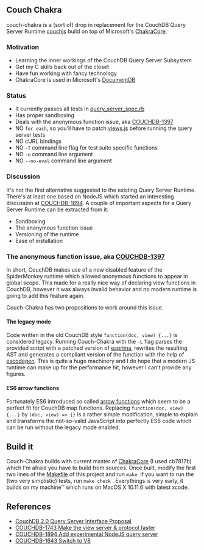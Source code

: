 Couch Chakra
------------

couch-chakra is a (sort of) drop in replacement for the CouchDB Query Server 
Runtime [couchjs](https://github.com/apache/couchdb-couch/tree/master/priv/couch_js) 
build on top of Microsoft's [ChakraCore](https://github.com/Microsoft/ChakraCore).

### Motivation

- Learning the inner workings of the CouchDB Query Server Subsystem
- Get my C skills back out of the closet
- Have fun working with fancy technology
- ChakraCore is used in Microsoft's [DocumentDB](https://azure.microsoft.com/en-us/blog/the-road-ahead-for-azure-documentdb-with-chakracore/)

### Status

- It currently passes all tests in [query_server_spec.rb](https://github.com/apache/couchdb/blob/master/test/view_server/query_server_spec.rb)
- Has proper sandboxing
- Deals with the anonymous function issue, aka [COUCHDB-1397](https://issues.apache.org/jira/browse/COUCHDB-1397)
- NO `for each`, so you'll have to patch [views.js](https://github.com/apache/couchdb/blob/master/share/server/views.js#L112) before running the query server tests
- NO cURL bindings
- NO `-T` command line flag for test suite specific functions 
- NO `-u` command line argument
- NO `--no-eval` command line argument 


### Discussion

It's not the first alternative suggested to the existing Query Server Runtime.
There's at least one based on NodeJS which started an interesting discussion at [COUCHDB-1894](https://issues.apache.org/jira/browse/COUCHDB-1894). 
A couple of important aspects for a Query Server Runtime can be extracted from it:

- Sandboxing
- The anonymous function issue
- Versioning of the runtime
- Ease of installation


### The anonymous function issue, aka [COUCHDB-1397](https://issues.apache.org/jira/browse/COUCHDB-1397)

In short, CouchDB makes use of a now disabled feature of the SpiderMonkey runtime 
which allowed anonymous functions to appear in global scope. This made for a really nice way of declaring
view functions in CouchDB, however it was always invalid behavior and no modern runtime is going to add this feature again.

Couch-Chakra has two propositions to work around this issue.

#### The legacy mode

Code written in the old CouchDB style `function(doc, view) {...}` is considered legacy. 
Running Couch-Chakra with the `-L` flag parses the provided script with a patched
version of [esprima](https://github.com/dmunch/esprima/commit/68cee92d15dd773029bb6ac7e31acc57a574ff05), rewrites
the resulting AST and generates a compliant version of the function with the help of [escodegen](https://github.com/estools/escodegen).
This is quite a huge machinery and I do hope that a modern JS runtime can make up for the performance hit, however 
I can't provide any figures. 

#### ES6 arrow functions

Fortunately ES6 introduced so called [arrow functions](https://developer.mozilla.org/en-US/docs/Web/JavaScript/Reference/Functions/Arrow_functions) 
which seem to be a perfect fit for CouchDB map functions. Replacing `function(doc, view) {...}` by 
`(doc, view) => {}` is a rather simple modification, simple to explain and transforms the not-so-valid JavaScript into
perfectly ES6 code which can be run without the legacy mode enabled.


## Build it

Couch-Chakra builds with current master of [ChakraCore](https://github.com/Microsoft/ChakraCore) (I used cb7817b) which I'm afraid you have to
build from sources. Once built, modify the first two lines of the [Makefile](Makefile) of this project
and run `make`. If you want to run the (two very simplistic) tests, run `make check` . Everythings
is very early, it builds on my machine™ which runs on MacOS X 10.11.6 with latest xcode.


## References

- [CouchDB 2.0 Query Server Interface Proposal](https://docs.google.com/document/d/1JtfvCpNB9pRQyLhS5KkkEdJ-ghSCv89xnw5HDMTCsp8/edit)
- [COUCHDB-1743 Make the view server & protocol faster](https://issues.apache.org/jira/browse/COUCHDB-1743)
- [COUCHDB-1894 Add experimental NodeJS query server](https://issues.apache.org/jira/browse/COUCHDB-1894)
- [COUCHDB-1643 Switch to V8](https://issues.apache.org/jira/browse/COUCHDB-1643)